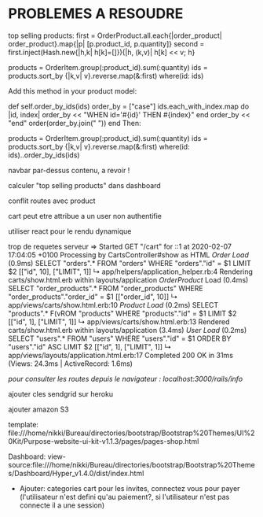 
# PROBLEMES A RESOUDRE

top selling products:
first = OrderProduct.all.each{|order_product| order_product}.map{|p| [p.product_id, p.quantity]}
second = first.inject(Hash.new{|h,k| h[k]=[]}){|h, (k,v)| h[k] << v; h}


products = OrderItem.group(:product_id).sum(:quantity)
  ids = products.sort_by {|k,v| v}.reverse.map(&:first)
  where(id: ids)

Add this method in your product model:

def self.order_by_ids(ids)
  order_by = ["case"]
  ids.each_with_index.map do |id, index|
    order_by << "WHEN id='#{id}' THEN #{index}"
  end
  order_by << "end"
  order(order_by.join(" "))
end
Then:

products = OrderItem.group(:product_id).sum(:quantity)
ids = products.sort_by {|k,v| v}.reverse.map(&:first)
where(id: ids)..order_by_ids(ids)




navbar par-dessus contenu, a revoir !

calculer "top selling products" dans dashboard

conflit routes avec product

cart peut etre attribue a un user non authentifie

utiliser react pour le rendu dynamique


trop de requetes serveur
=>
Started GET "/cart" for ::1 at 2020-02-07 17:04:05 +0100
Processing by CartsController#show as HTML
  *Order Load* (0.9ms)  SELECT  "orders".* FROM "orders" WHERE "orders"."id" = $1 LIMIT $2  [["id", 10], ["LIMIT", 1]]
  ↳ app/helpers/application_helper.rb:4
  Rendering carts/show.html.erb within layouts/application
  *OrderProduct* Load (0.4ms)  SELECT "order_products".* FROM "order_products" WHERE "order_products"."order_id" = $1  [["order_id", 10]]
  ↳ app/views/carts/show.html.erb:10
  *Product Load* (0.2ms)  SELECT  "products".* F(vROM "products" WHERE "products"."id" = $1 LIMIT $2  [["id", 1], ["LIMIT", 1]]
  ↳ app/views/carts/show.html.erb:13
  Rendered carts/show.html.erb within layouts/application (3.4ms)
  *User Load* (0.2ms)  SELECT  "users".* FROM "users" WHERE "users"."id" = $1 ORDER BY "users"."id" ASC LIMIT $2  [["id", 1], ["LIMIT", 1]]
  ↳ app/views/layouts/application.html.erb:17
Completed 200 OK in 31ms (Views: 24.3ms | ActiveRecord: 1.6ms)


*pour consulter les routes depuis le navigateur : localhost:3000/rails/info*

ajouter cles sendgrid sur heroku

ajouter amazon S3

template:
  file:///home/nikki/Bureau/directories/bootstrap/Bootstrap%20Themes/UI%20Kit/Purpose-website-ui-kit-v1.1.3/pages/pages-shop.html

Dashboard:
  view-source:file:///home/nikki/Bureau/directories/bootstrap/Bootstrap%20Themes/Dashboard/Hyper_v1.4.0/dist/index.html

- Ajouter:
  categories
  cart pour les invites, connectez vous pour payer (l'utilisateur n'est defini qu'au paiement?, si l'utilisateur n'est pas connecte il a une session)
